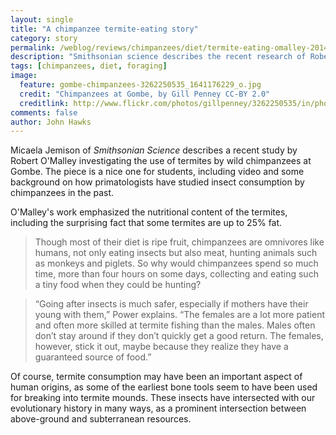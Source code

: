 ```yaml
---
layout: single 
title: "A chimpanzee termite-eating story" 
category: story
permalink: /weblog/reviews/chimpanzees/diet/termite-eating-omalley-2014.html
description: "Smithsonian science describes the recent research of Robert O'Malley, focusing on the nutritional aspects of termite consumption."
tags: [chimpanzees, diet, foraging] 
image:
  feature: gombe-chimpanzees-3262250535_1641176229_o.jpg
  credit: "Chimpanzees at Gombe, by Gill Penney CC-BY 2.0"
  creditlink: http://www.flickr.com/photos/gillpenney/3262250535/in/photostream/
comments: false 
author: John Hawks 
---
```


Micaela Jemison of _Smithsonian Science_ describes a recent study by Robert O'Malley investigating the use of termites by wild chimpanzees at Gombe. The piece is a nice one for students, including video and some background on how primatologists have studied insect consumption by chimpanzees in the past. 

O'Malley's work emphasized the nutritional content of the termites, including the surprising fact that some termites are up to 25% fat. 

<blockquote>Though most of their diet is ripe fruit, chimpanzees are omnivores like humans, not only eating insects but also meat, hunting animals such as monkeys and piglets. So why would chimpanzees spend so much time, more than four hours on some days, collecting and eating such a tiny food when they could be hunting?</blockquote>

<blockquote>“Going after insects is much safer, especially if mothers have their young with them,” Power explains. “The females are a lot more patient and often more skilled at termite fishing than the males. Males often don’t stay around if they don’t quickly get a good return. The females, however, stick it out, maybe because they realize they have a guaranteed source of food.” </blockquote>

Of course, termite consumption may have been an important aspect of human origins, as some of the earliest bone tools seem to have been used for breaking into termite mounds. These insects have intersected with our evolutionary history in many ways, as a prominent intersection between above-ground and subterranean resources. 

